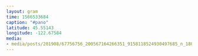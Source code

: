 ```yaml
---
layout: gram
time: 1566533684
caption: "#pano"
latitude: 45.55143
longitude: -122.67584
media:
- media/posts/201908/67756756_200567164266351_9158118524930497685_n_18094692172043215.jpg
---
```

